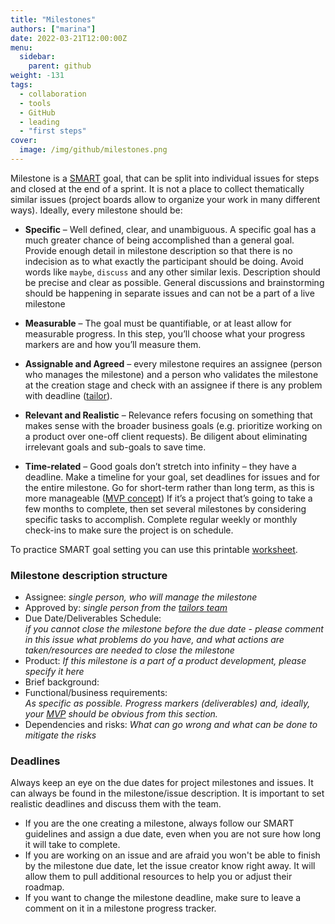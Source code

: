 ```yaml
---
title: "Milestones"
authors: ["marina"]
date: 2022-03-21T12:00:00Z
menu:
  sidebar:
    parent: github
weight: -131
tags:
  - collaboration
  - tools
  - GitHub
  - leading
  - "first steps"
cover:
  image: /img/github/milestones.png
---
```


Milestone is a [SMART](https://en.wikipedia.org/wiki/SMART_criteria) goal, that can be split into individual issues for steps and closed at the end of a sprint. It is not a place to collect thematically similar issues (project boards allow to organize your work in many different ways). Ideally, every milestone should be:

- **Specific** – Well defined, clear, and unambiguous. A specific goal has a much greater chance of being accomplished than a general goal. Provide enough detail in milestone description so that there is no indecision as to what exactly the participant should be doing. Avoid words like `maybe`, `discuss` and any other similar lexis. Description should be precise and clear as possible. General discussions and brainstorming should be happening in separate issues and can not be a part of a live milestone

- **Measurable** – The goal must be quantifiable, or at least allow for measurable progress. In this step, you’ll choose what your progress markers are and how you’ll measure them.

- **Assignable and Agreed** – every milestone requires an assignee (person who manages the milestone) and a person who validates the milestone at the creation stage and check with an assignee if there is any problem with deadline ([tailor](/growing/personal-growth#tailors)).

- **Relevant and Realistic** – Relevance refers focusing on something that makes sense with the broader business goals (e.g. prioritize working on a product over one-off client requests). Be diligent about eliminating irrelevant goals and sub-goals to save time.

- **Time-related** – Good goals don’t stretch into infinity – they have a deadline. Make a timeline for your goal, set deadlines for issues and for the entire milestone. Go for short-term rather than long term, as this is more manageable ([MVP concept](/remote-work/planning#mvp)) If it’s a project that’s going to take a few months to complete, then set several milestones by considering specific tasks to accomplish. Complete regular weekly or monthly check-ins to make sure the project is on schedule.

To practice SMART goal setting you can use this printable [worksheet](/files/SMARTGoalWorksheet.pdf).

### Milestone description structure

- Assignee:
  _single person, who will manage the milestone_
- Approved by:
  _single person from the [tailors team](/growing/personal-growth#tailors)_
- Due Date/Deliverables Schedule:  
  _if you cannot close the milestone before the due date - please comment in this issue what problems do you have, and what actions are taken/resources are needed to close the milestone_
- Product:
  _If this milestone is a part of a product development, please specify it here_
- Brief background:
- Functional/business requirements:  
  _As specific as possible. Progress markers (deliverables) and, ideally, your [MVP](/remote-work/planning#mvp) should be obvious from this section._
- Dependencies and risks:
  _What can go wrong and what can be done to mitigate the risks_

### Deadlines

Always keep an eye on the due dates for project milestones and issues. It can always be found in the milestone/issue description. It is important to set realistic deadlines and discuss them with the team.

- If you are the one creating a milestone, always follow our SMART guidelines and assign a due date, even when you are not sure how long it will take to complete.
- If you are working on an issue and are afraid you won't be able to finish by the milestone due date, let the issue creator know right away. It will allow them to pull additional resources to help you or adjust their roadmap.
- If you want to change the milestone deadline, make sure to leave a comment on it in a milestone progress tracker.
